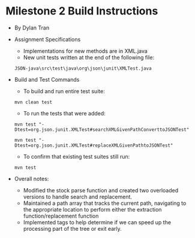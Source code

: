 # Milestone 2 Build Instructions #

- By Dylan Tran


- Assignment Specifications
    - Implementations for new methods are in XML.java
    - New unit tests written at the end of the following file:

    ``` JSON-java\src\test\java\org\json\junit\XMLTest.java ```

- Build and Test Commands
    - To build and run entire test suite:

    ``` mvn clean test ```

    - To run the tests that were added:

    ``` mvn test "-Dtest=org.json.junit.XMLTest#searchXMLGivenPathConverttoJSONTest" ```

    ``` mvn test "-Dtest=org.json.junit.XMLTest#replaceXMLGivenPathtoJSONTest" ```

    - To confirm that existing test suites still run:

    ``` mvn test ```
    
- Overall notes:
    - Modified the stock parse function and created two overloaded versions to handle search and replacement.
    - Maintained a path array that tracks the current path, navigating to the appropriate location to perform either the extraction function/replacement function
    - Implemented tags to help determine if we can speed up the processing part of the tree or exit early.
    